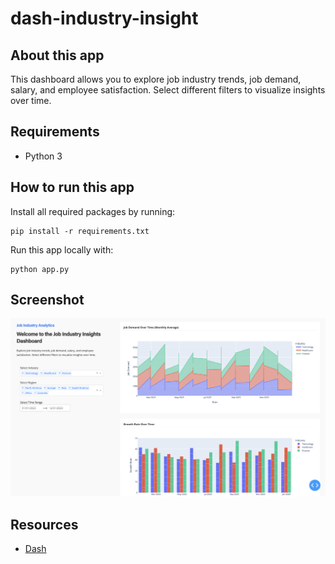 # dash-industry-insight

## About this app

This dashboard allows you to explore job industry trends, job demand, salary, and employee satisfaction. Select different filters to visualize insights over time.

## Requirements

* Python 3

## How to run this app


Install all required packages by running:
```
pip install -r requirements.txt
```

Run this app locally with:
```
python app.py
```

## Screenshot

![screenshot](img/Screenshot.png)

## Resources

* [Dash](https://dash.plot.ly/)


